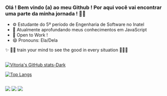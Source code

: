 ### Olá ! Bem vindo (a) ao meu Github ! Por aqui você vai encontrar uma parte da minha jornada ! ✌🏻


- ⚙️ Estudante do 5º período de Engenharia de Software no Inatel 
- 🚀 Atualmente aprofundando meus conhecimentos em JavaScript 
- 👯 Open to Work ! 
- 😄 Pronouns: Ela/Dela 

 ✨ 🤟🏻 train your mind to see the good in every situation 🤟🏻✨
 
 ##

[![Vitoria's GitHub stats-Dark](https://github-readme-stats.vercel.app/api?username=vivixsdutra&show_icons=true&theme=cobalt#gh-dark-mode-only)](https://github.com/vivixsdutra/github-readme-stats#gh-dark-mode-only)

[![Top Langs](https://github-readme-stats.vercel.app/api/top-langs/?username=vivixsdutra&layout=compact&theme=cobalt)](https://github.com/vivixsdutra/github-readme-stats)

##

  <a href = "mailto:vitoria.dutra@ges.inatel.br"><img src="https://img.shields.io/badge/Microsoft_Outlook-0078D4?style=for-the-badge&logo=microsoft-outlook&logoColor=white" target="_blank"></a>
  <a href = "mailto:moraesvitoria001@gmail.com"><img src="https://img.shields.io/badge/-Gmail-%23333?style=for-the-badge&logo=gmail&logoColor=red" target="_blank"></a>
  <a href="https://www.linkedin.com/in/vit%C3%B3ria-de-moraes-dutra-7a9792198/" target="_blank"><img src="https://img.shields.io/badge/-LinkedIn-%230077B5?style=for-the-badge&logo=linkedin&logoColor=white" target="_blank"></a> 
 
 ##
